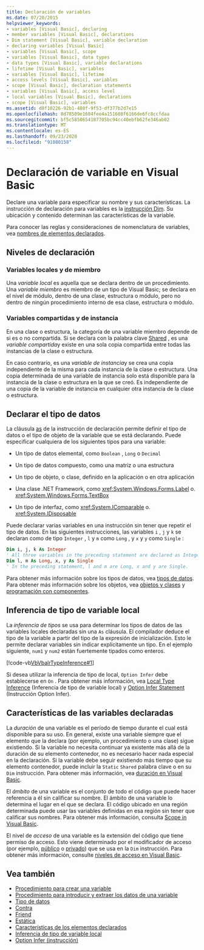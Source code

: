```yaml
---
title: Declaración de variables
ms.date: 07/20/2015
helpviewer_keywords:
- variables [Visual Basic], declaring
- member variables [Visual Basic], declarations
- Dim statement [Visual Basic], variable declaration
- declaring variables [Visual Basic]
- variables [Visual Basic], scope
- variables [Visual Basic], data types
- data types [Visual Basic], variable declarations
- lifetime [Visual Basic], variables
- variables [Visual Basic], lifetime
- access levels [Visual Basic], variables
- scope [Visual Basic], declaration statements
- variables [Visual Basic], access level
- local variables [Visual Basic], declarations
- scope [Visual Basic], variables
ms.assetid: d8f10226-92b1-480f-9f53-df377b2d7e15
ms.openlocfilehash: 8d78509e1604fee4a151608f6166de6fc8ccfdaa
ms.sourcegitcommit: bf5c5850654187705bc94cc40ebfb62fe346ab02
ms.translationtype: MT
ms.contentlocale: es-ES
ms.lasthandoff: 09/23/2020
ms.locfileid: "91080158"
---
```

# <a name="variable-declaration-in-visual-basic"></a>Declaración de variable en Visual Basic

Declare una variable para especificar su nombre y sus características. La instrucción de declaración para variables es la [instrucción Dim](../../../language-reference/statements/dim-statement.md). Su ubicación y contenido determinan las características de la variable.  
  
 Para conocer las reglas y consideraciones de nomenclatura de variables, vea [nombres de elementos declarados](../declared-elements/declared-element-names.md).  
  
## <a name="declaration-levels"></a>Niveles de declaración  
  
### <a name="local-and-member-variables"></a>Variables locales y de miembro  

 Una *variable local* es aquella que se declara dentro de un procedimiento. Una *variable miembro* es miembro de un tipo de Visual Basic; se declara en el nivel de módulo, dentro de una clase, estructura o módulo, pero no dentro de ningún procedimiento interno de esa clase, estructura o módulo.  
  
### <a name="shared-and-instance-variables"></a>Variables compartidas y de instancia  

 En una clase o estructura, la categoría de una variable miembro depende de si es o no compartida. Si se declara con la palabra clave [Shared](../../../language-reference/modifiers/shared.md) , es una *variable compartida*y existe en una sola copia compartida entre todas las instancias de la clase o estructura.  
  
 En caso contrario, es una *variable de instancia*y se crea una copia independiente de la misma para cada instancia de la clase o estructura. Una copia determinada de una variable de instancia solo está disponible para la instancia de la clase o estructura en la que se creó. Es independiente de una copia de la variable de instancia en cualquier otra instancia de la clase o estructura.  
  
## <a name="declaring-data-type"></a>Declarar el tipo de datos  

 La cláusula [as](../../../language-reference/statements/as-clause.md) de la instrucción de declaración permite definir el tipo de datos o el tipo de objeto de la variable que se está declarando. Puede especificar cualquiera de los siguientes tipos para una variable:  
  
- Un tipo de datos elemental, como `Boolean` , `Long` o `Decimal`  
  
- Un tipo de datos compuesto, como una matriz o una estructura  
  
- Un tipo de objeto, o clase, definido en la aplicación o en otra aplicación  
  
- Una clase .NET Framework, como <xref:System.Windows.Forms.Label> o. <xref:System.Windows.Forms.TextBox>  
  
- Un tipo de interfaz, como <xref:System.IComparable> o. <xref:System.IDisposable>  
  
 Puede declarar varias variables en una instrucción sin tener que repetir el tipo de datos. En las siguientes instrucciones, las variables `i` , `j` y `k` se declaran como de tipo `Integer` , `l` y `m` como `Long` , y `x` y `y` como `Single` :  
  
```vb  
Dim i, j, k As Integer  
' All three variables in the preceding statement are declared as Integer.  
Dim l, m As Long, x, y As Single  
' In the preceding statement, l and m are Long, x and y are Single.  
```  
  
 Para obtener más información sobre los tipos de datos, vea [tipos de datos](../data-types/index.md). Para obtener más información sobre los objetos, vea [objetos y clases](../objects-and-classes/index.md) y [programación con componentes](/previous-versions/visualstudio/visual-studio-2013/0ffkdtkf(v=vs.120)).  
  
## <a name="local-type-inference"></a>Inferencia de tipo de variable local  

 La *inferencia de tipos* se usa para determinar los tipos de datos de las variables locales declaradas sin una `As` cláusula. El compilador deduce el tipo de la variable a partir del tipo de la expresión de inicialización. Esto le permite declarar variables sin indicar explícitamente un tipo. En el ejemplo siguiente, `num1` y `num2` están fuertemente tipados como enteros.  
  
 [!code-vb[VbVbalrTypeInference#1](~/samples/snippets/visualbasic/VS_Snippets_VBCSharp/VbVbalrTypeInference/VB/Class1.vb#1)]  
  
 Si desea utilizar la inferencia de tipo de local, `Option Infer` debe establecerse en `On` . Para obtener más información, vea [Local Type Inference](local-type-inference.md) (Inferencia de tipo de variable local) y [Option Infer Statement](../../../language-reference/statements/option-infer-statement.md) (Instrucción Option Infer).  
  
## <a name="characteristics-of-declared-variables"></a>Características de las variables declaradas  

 La *duración* de una variable es el período de tiempo durante el cual está disponible para su uso. En general, existe una variable siempre que el elemento que la declara (por ejemplo, un procedimiento o una clase) sigue existiendo. Si la variable no necesita continuar ya existente más allá de la duración de su elemento contenedor, no es necesario hacer nada especial en la declaración. Si la variable debe seguir existiendo más tiempo que su elemento contenedor, puede incluir la `Static` `Shared` palabra clave o en su `Dim` instrucción. Para obtener más información, vea [duración en Visual Basic](../declared-elements/lifetime.md).  
  
 El *ámbito* de una variable es el conjunto de todo el código que puede hacer referencia a él sin calificar su nombre. El ámbito de una variable lo determina el lugar en el que se declara. El código ubicado en una región determinada puede usar las variables definidas en esa región sin tener que calificar sus nombres. Para obtener más información, consulta [Scope in Visual Basic](../declared-elements/scope.md).  
  
 El nivel de *acceso* de una variable es la extensión del código que tiene permiso de acceso. Esto viene determinado por el modificador de acceso (por ejemplo, [público](../../../language-reference/modifiers/public.md) o [privado](../../../language-reference/modifiers/private.md)) que se usa en la `Dim` instrucción. Para obtener más información, consulte [niveles de acceso en Visual Basic](../declared-elements/access-levels.md).  
  
## <a name="see-also"></a>Vea también

- [Procedimiento para crear una variable](how-to-create-a-new-variable.md)
- [Procedimiento para introducir y extraer los datos de una variable](how-to-move-data-into-and-out-of-a-variable.md)
- [Tipo de datos](../../../language-reference/data-types/index.md)
- [Contra](../../../language-reference/modifiers/protected.md)
- [Friend](../../../language-reference/modifiers/friend.md)
- [Estática](../../../language-reference/modifiers/static.md)
- [Características de los elementos declarados](../declared-elements/declared-element-characteristics.md)
- [Inferencia de tipo de variable local](local-type-inference.md)
- [Option Infer (instrucción)](../../../language-reference/statements/option-infer-statement.md)

